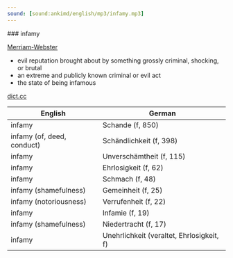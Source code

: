```yaml
---
sound: [sound:ankimd/english/mp3/infamy.mp3]
---
```


\### infamy

[Merriam-Webster](https://www.merriam-webster.com/dictionary/infamy)

- evil reputation brought about by something grossly criminal, shocking, or brutal
- an extreme and publicly known criminal or evil act
- the state of being infamous

[dict.cc](https://www.dict.cc/infamy)

| English        | German       |
| -------------- | ------------ |
| infamy | Schande (f, 850) |
| infamy (of, deed, conduct) | Schändlichkeit (f, 398) |
| infamy | Unverschämtheit (f, 115) |
| infamy | Ehrlosigkeit (f, 62) |
| infamy | Schmach (f, 48) |
| infamy (shamefulness) | Gemeinheit (f, 25) |
| infamy (notoriousness) | Verrufenheit (f, 22) |
| infamy | Infamie (f, 19) |
| infamy (shamefulness) | Niedertracht (f, 17) |
| infamy | Unehrlichkeit (veraltet, Ehrlosigkeit, f) |
